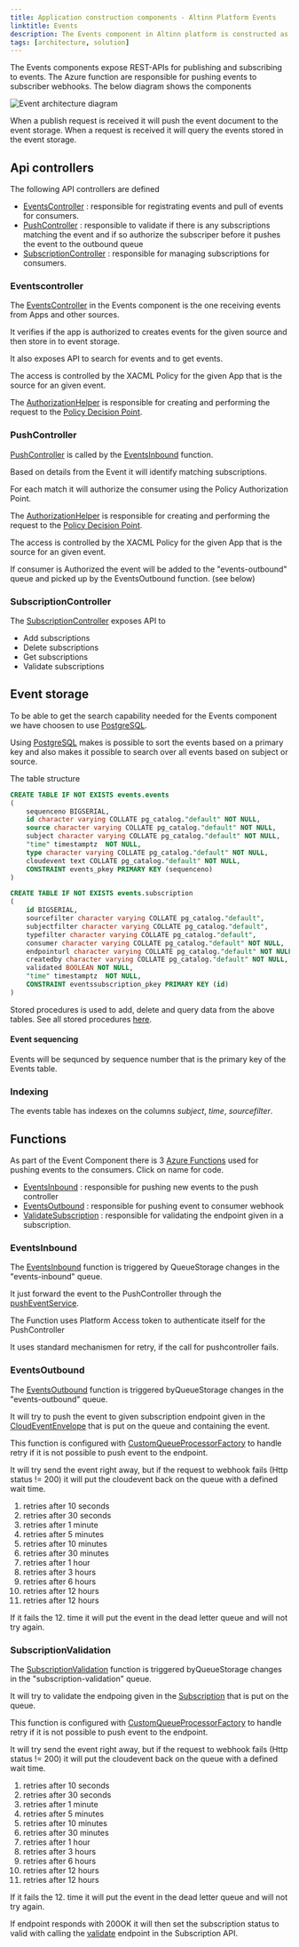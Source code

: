 ```yaml
---
title: Application construction components - Altinn Platform Events
linktitle: Events
description: The Events component in Altinn platform is constructed as an asp.net core web API application deployed as a docker container to a Kubernetes cluster.
tags: [architecture, solution]
---
```



The Events components expose REST-APIs for publishing and subscribing to events. The Azure function are responsible for pushing events
to subscriber webhooks. The below diagram shows the components

![Event architecture diagram](altinn-events.drawio.svg "Altinn Event Architecture")

When a publish request is received it will push the event document to the event storage.
When a request is received it will query the events stored in the event storage.

## Api controllers

The following API controllers are defined

- [EventsController](https://github.com/Altinn/altinn-studio/blob/master/src/Altinn.Platform/Altinn.Platform.Events/Events/Controllers/EventsController.cs) : responsible for registrating events and pull of events for consumers.
- [PushController](https://github.com/Altinn/altinn-studio/blob/master/src/Altinn.Platform/Altinn.Platform.Events/Events/Controllers/PushController.cs) : responsible to validate if there is any subscriptions matching the event and if so authorize the subscriper before it pushes the event to the outbound queue
- [SubscriptionController](https://github.com/Altinn/altinn-studio/blob/master/src/Altinn.Platform/Altinn.Platform.Events/Events/Controllers/SubscriptionController.cs) : responsible for managing subscriptions for consumers.

### Eventscontroller

The [EventsController](https://github.com/Altinn/altinn-studio/blob/master/src/Altinn.Platform/Altinn.Platform.Events/Events/Controllers/EventsController.cs) in the Events component is the one receiving events from Apps and other sources. 

It verifies if the app is authorized to creates events for the given source and then store in to event storage.

It also exposes API to search for events and to get events. 

The access is controlled by the XACML Policy for the given App that is the source for an given event.

The [AuthorizationHelper](https://github.com/Altinn/altinn-studio/blob/master/src/Altinn.Platform/Altinn.Platform.Events/Events/Authorization/AuthorizationHelper.cs)
is responsible for creating and performing the request to the [Policy Decision Point](/technology/architecture/components/application/solution/altinn-platform/authorization/pdp/).


### PushController

[PushController](https://github.com/Altinn/altinn-studio/blob/master/src/Altinn.Platform/Altinn.Platform.Events/Events/Controllers/PushController.cs) is called by the  [EventsInbound](https://github.com/Altinn/altinn-studio/blob/master/src/Altinn.Platform/Altinn.Platform.Events/Functions/EventsInbound.cs) function. 

Based on details from the Event it will identify matching subscriptions. 

For each match it will authorize the consumer using the Policy Authorization Point.

The [AuthorizationHelper](https://github.com/Altinn/altinn-studio/blob/master/src/Altinn.Platform/Altinn.Platform.Events/Events/Authorization/AuthorizationHelper.cs)
is responsible for creating and performing the request to the [Policy Decision Point](/technology/architecture/components/application/solution/altinn-platform/authorization/pdp/).

The access is controlled by the XACML Policy for the given App that is the source for an given event.

If consumer is Authorized the event will be added to the "events-outbound" queue and picked up by the EventsOutbound function. (see below)

### SubscriptionController

The [SubscriptionController](https://github.com/Altinn/altinn-studio/blob/master/src/Altinn.Platform/Altinn.Platform.Events/Events/Controllers/SubscriptionController.cs) exposes API to 

- Add subscriptions
- Delete subscriptions
- Get subscriptions
- Validate subscriptions

## Event storage

To be able to get the search capability needed for the Events component we have choosen to use  [PostgreSQL](https://www.postgresql.org/).

Using [PostgreSQL](https://www.postgresql.org/) makes is possible to sort the events based on a primary key and also makes it possible to search
over all events based on subject or source. 

The table structure 

```sql
CREATE TABLE IF NOT EXISTS events.events
(
    sequenceno BIGSERIAL,
    id character varying COLLATE pg_catalog."default" NOT NULL,
    source character varying COLLATE pg_catalog."default" NOT NULL,
    subject character varying COLLATE pg_catalog."default" NOT NULL,
    "time" timestamptz  NOT NULL,
    type character varying COLLATE pg_catalog."default" NOT NULL,
    cloudevent text COLLATE pg_catalog."default" NOT NULL,
    CONSTRAINT events_pkey PRIMARY KEY (sequenceno)
)
```

```sql
CREATE TABLE IF NOT EXISTS events.subscription
(
    id BIGSERIAL,
    sourcefilter character varying COLLATE pg_catalog."default",
    subjectfilter character varying COLLATE pg_catalog."default",
    typefilter character varying COLLATE pg_catalog."default",
    consumer character varying COLLATE pg_catalog."default" NOT NULL,
    endpointurl character varying COLLATE pg_catalog."default" NOT NULL,
    createdby character varying COLLATE pg_catalog."default" NOT NULL,
    validated BOOLEAN NOT NULL,
    "time" timestamptz  NOT NULL,
    CONSTRAINT eventssubscription_pkey PRIMARY KEY (id)
)

```

Stored procedures is used to add, delete and query data from the above tables. 
See all stored procedures [here](https://github.com/Altinn/altinn-studio/tree/master/src/Altinn.Platform/Altinn.Platform.Events/Events/Migration).

#### Event sequencing

Events will be sequnced by sequence number that is the primary key of the Events table. 

### Indexing

The events table has indexes on the columns _subject_, _time_, _sourcefilter_.

## Functions

As part of the Event Component there is 3 [Azure Functions](https://docs.microsoft.com/en-us/azure/azure-functions/) used for pushing events to the consumers. Click on name for code.

 - [EventsInbound](https://github.com/Altinn/altinn-studio/blob/master/src/Altinn.Platform/Altinn.Platform.Events/Functions/EventsInbound.cs) : responsible for pushing new events to the push controller
 - [EventsOutbound](https://github.com/Altinn/altinn-studio/blob/master/src/Altinn.Platform/Altinn.Platform.Events/Functions/EventsOutbound.cs) : responsible for pushing event to consumer webhook
 - [ValidateSubscription](https://github.com/Altinn/altinn-studio/blob/master/src/Altinn.Platform/Altinn.Platform.Events/Functions/ValidateSubscription.cs) : responsible for validating the endpoint given in a subscription. 

### EventsInbound

The [EventsInbound](https://github.com/Altinn/altinn-studio/blob/master/src/Altinn.Platform/Altinn.Platform.Events/Functions/EventsInbound.cs) function is triggered by QueueStorage changes in the "events-inbound" queue.

It just forward the event to the PushController through the [pushEventService](https://github.com/Altinn/altinn-studio/blob/master/src/Altinn.Platform/Altinn.Platform.Events/Functions/Services/PushEventsService.cs).

The Function uses Platform Access token to authenticate itself for the PushController

It uses standard mechanismen for retry, if the call for pushcontroller fails.

### EventsOutbound

The [EventsOutbound](https://github.com/Altinn/altinn-studio/blob/master/src/Altinn.Platform/Altinn.Platform.Events/Functions/EventsInbound.cs) function is triggered byQueueStorage changes in the "events-outbound" queue.

It will try to push the event to given subscription endpoint given in the [CloudEventEnvelope](https://github.com/Altinn/altinn-studio/blob/master/src/Altinn.Platform/Altinn.Platform.Events/Functions/Models/CloudEventEnvelope.cs)
that is put on the queue and containing the event.

This function is configured with [CustomQueueProcessorFactory](https://github.com/Altinn/altinn-studio/blob/master/src/Altinn.Platform/Altinn.Platform.Events/Functions/Factories/CustomQueueProcessorFactory.cs) to handle retry if it is not possible to push event to the endpoint.

It will try send the event right away, but if the request to webhook fails  (Http status != 200) it will put the cloudevent back on the queue with a
defined wait time.
1. retries after 10 seconds
2. retries after 30 seconds
3. retries after 1 minute
4. retries after 5 minutes
5. retries after 10 minutes
6. retries after 30 minutes
7. retries after 1 hour
8. retries after 3 hours
9. retries after 6 hours
10. retries after 12 hours
11. retries after 12 hours

If it fails the 12. time it will put the event in the dead letter queue and will not try again.

### SubscriptionValidation

The [SubscriptionValidation](https://github.com/Altinn/altinn-studio/blob/master/src/Altinn.Platform/Altinn.Platform.Events/Functions/SubscriptionValidation.cs) function is triggered byQueueStorage changes in the "subscription-validation" queue.

It will try to validate the endpoing given in the [Subscription](https://github.com/Altinn/altinn-studio/blob/master/src/Altinn.Platform/Altinn.Platform.Events/Functions/Models/Subscription.cs)
that is put on the queue.

This function is configured with [CustomQueueProcessorFactory](https://github.com/Altinn/altinn-studio/blob/master/src/Altinn.Platform/Altinn.Platform.Events/Functions/Factories/CustomQueueProcessorFactory.cs) to handle retry if it is not possible to push event to the endpoint.

It will try send the event right away, but if the request to webhook fails (Http status != 200) it will put the cloudevent back on the queue with a
defined wait time.
1. retries after 10 seconds
2. retries after 30 seconds
3. retries after 1 minute
4. retries after 5 minutes
5. retries after 10 minutes
6. retries after 30 minutes
7. retries after 1 hour
8. retries after 3 hours
9. retries after 6 hours
10. retries after 12 hours
11. retries after 12 hours

If it fails the 12. time it will put the event in the dead letter queue and will not try again.

If endpoint responds with 200OK it will then set the subscription status to valid with calling the [validate](https://github.com/Altinn/altinn-studio/blob/master/src/Altinn.Platform/Altinn.Platform.Events/Events/Controllers/SubscriptionController.cs#L111) endpoint in the Subscription API.
